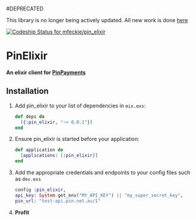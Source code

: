 #DEPRECATED

This library is no longer being actively updated.  All new work is done [here](https://github.com/htdc/pinxs)

[ ![Codeship Status for mfeckie/pin_elixir](https://codeship.com/projects/a859e080-6da7-0133-4eca-12b40b0bc787/status?branch=master)](https://codeship.com/projects/115711)

# PinElixir

**An elixir client for [PinPayments](https://pin.net.au/)**

## Installation

1. Add pin_elixir to your list of dependencies in `mix.exs`:

    ```elixir
    def deps do
      [{:pin_elixir, "~> 0.0.1"}]
    end
    ```

2. Ensure pin_elixir is started before your application:

    ``` elixir
    def application do
      [applications: [:pin_elixir]]
    end
    ```

3. Add the appropriate credentials and endpoints to your config files such as `dev.exs`

    ``` elixir
    config :pin_elixir,
    api_key: System.get_env("MY_API_KEY") || "my_super_secret_key",
    pin_url: "test-api.pin.net.au/1"
    ```


4. **Profit**
